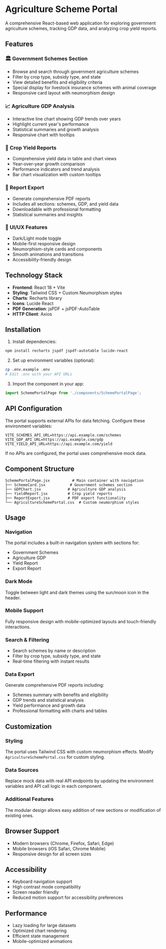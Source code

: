 # Agriculture Scheme Portal

A comprehensive React-based web application for exploring government agriculture schemes, tracking GDP data, and analyzing crop yield reports.

## Features

### 🏛️ Government Schemes Section
- Browse and search through government agriculture schemes
- Filter by crop type, subsidy type, and state
- View detailed benefits and eligibility criteria
- Special display for livestock insurance schemes with animal coverage
- Responsive card layout with neumorphism design

### 📈 Agriculture GDP Analysis
- Interactive line chart showing GDP trends over years
- Highlight current year's performance
- Statistical summaries and growth analysis
- Responsive chart with tooltips

### 🌾 Crop Yield Reports
- Comprehensive yield data in table and chart views
- Year-over-year growth comparison
- Performance indicators and trend analysis
- Bar chart visualization with custom tooltips

### 📄 Report Export
- Generate comprehensive PDF reports
- Includes all sections: schemes, GDP, and yield data
- Downloadable with professional formatting
- Statistical summaries and insights

### 🎨 UI/UX Features
- Dark/Light mode toggle
- Mobile-first responsive design
- Neumorphism-style cards and components
- Smooth animations and transitions
- Accessibility-friendly design

## Technology Stack

- **Frontend**: React 18 + Vite
- **Styling**: Tailwind CSS + Custom Neumorphism styles
- **Charts**: Recharts library
- **Icons**: Lucide React
- **PDF Generation**: jsPDF + jsPDF-AutoTable
- **HTTP Client**: Axios

## Installation

1. Install dependencies:
```bash
npm install recharts jspdf jspdf-autotable lucide-react
```

2. Set up environment variables (optional):
```bash
cp .env.example .env
# Edit .env with your API URLs
```

3. Import the component in your app:
```javascript
import SchemePortalPage from './components/SchemePortalPage';
```

## API Configuration

The portal supports external APIs for data fetching. Configure these environment variables:

```env
VITE_SCHEMES_API_URL=https://api.example.com/schemes
VITE_GDP_API_URL=https://api.example.com/gdp  
VITE_YIELD_API_URL=https://api.example.com/yield
```

If no APIs are configured, the portal uses comprehensive mock data.

## Component Structure

```
SchemePortalPage.jsx          # Main container with navigation
├── SchemeCard.jsx           # Government schemes section
├── GDPChart.jsx            # Agriculture GDP analysis
├── YieldReport.jsx         # Crop yield reports
├── ReportExport.jsx        # PDF export functionality
└── AgricultureSchemePortal.css  # Custom neumorphism styles
```

## Usage

### Navigation
The portal includes a built-in navigation system with sections for:
- Government Schemes
- Agriculture GDP
- Yield Report  
- Export Report

### Dark Mode
Toggle between light and dark themes using the sun/moon icon in the header.

### Mobile Support
Fully responsive design with mobile-optimized layouts and touch-friendly interactions.

### Search & Filtering
- Search schemes by name or description
- Filter by crop type, subsidy type, and state
- Real-time filtering with instant results

### Data Export
Generate comprehensive PDF reports including:
- Schemes summary with benefits and eligibility
- GDP trends and statistical analysis
- Yield performance and growth data
- Professional formatting with charts and tables

## Customization

### Styling
The portal uses Tailwind CSS with custom neumorphism effects. Modify `AgricultureSchemePortal.css` for custom styling.

### Data Sources
Replace mock data with real API endpoints by updating the environment variables and API call logic in each component.

### Additional Features
The modular design allows easy addition of new sections or modification of existing ones.

## Browser Support

- Modern browsers (Chrome, Firefox, Safari, Edge)
- Mobile browsers (iOS Safari, Chrome Mobile)
- Responsive design for all screen sizes

## Accessibility

- Keyboard navigation support
- High contrast mode compatibility
- Screen reader friendly
- Reduced motion support for accessibility preferences

## Performance

- Lazy loading for large datasets
- Optimized chart rendering
- Efficient state management
- Mobile-optimized animations
